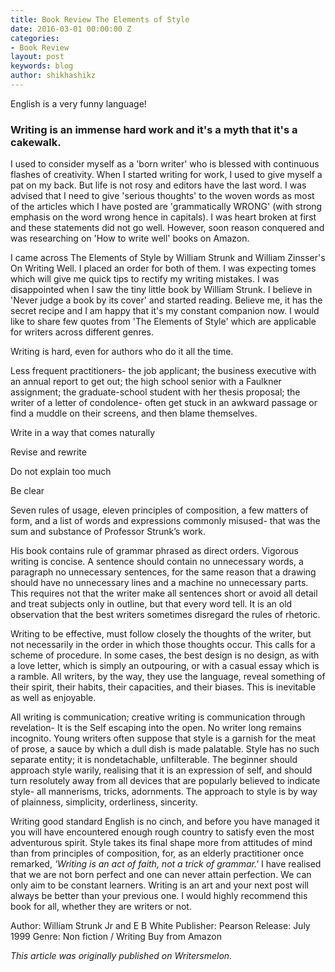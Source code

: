 ```yaml
---
title: Book Review The Elements of Style
date: 2016-03-01 00:00:00 Z
categories:
- Book Review
layout: post
keywords: blog
author: shikhashikz
---
```


English is a very funny language!

### Writing is an immense hard work and it's a myth that it's a cakewalk. ### 

I used to consider myself as a 'born writer' who is blessed with continuous flashes of creativity. When I started writing for work, I used to give myself a pat on my back. But life is not rosy and editors have the last word. I was advised that I need to give 'serious thoughts' to the woven words as most of the articles which I have posted are 'grammatically WRONG' (with strong emphasis on the word wrong hence in capitals). I was heart broken at first and these statements did not go well. However, soon reason conquered and was researching on 'How to write well' books on Amazon. 

I came across The Elements of Style by William Strunk and William Zinsser's On Writing Well. I placed an order for both of them. I was expecting tomes which will give me quick tips to rectify my writing mistakes. I was disappointed when I saw the tiny little book by William Strunk. I believe in 'Never judge a book by its cover' and started reading. Believe me, it has the secret recipe and I am happy that it's my constant companion now. I would like to share few quotes from 'The Elements of Style' which are applicable for writers across different genres. 

Writing is hard, even for authors who do it all the time. 

Less frequent practitioners- the job applicant; the business executive with an annual report to get out; the high school senior with a Faulkner assignment; the graduate-school student with her thesis proposal; the writer of a letter of condolence- often get stuck in an awkward passage or find a muddle on their screens, and then blame themselves. 

Write in a way that comes naturally 

Revise and rewrite 

Do not explain too much 

Be clear 

Seven rules of usage, eleven principles of composition, a few matters of form, and a list of words and expressions commonly misused- that was the sum and substance of Professor Strunk’s work. 

His book contains rule of grammar phrased as direct orders. Vigorous writing is concise. A sentence should contain no unnecessary words, a paragraph no unnecessary sentences, for the same reason that a drawing should have no unnecessary lines and a machine no unnecessary parts. This requires not that the writer make all sentences short or avoid all detail and treat subjects only in outline, but that every word tell. It is an old observation that the best writers sometimes disregard the rules of rhetoric. 

Writing to be effective, must follow closely the thoughts of the writer, but not necessarily in the order in which those thoughts occur. This calls for a scheme of procedure. In some cases, the best design is no design, as with a love letter, which is simply an outpouring, or with a casual essay which is a ramble. All writers, by the way, they use the language, reveal something of their spirit, their habits, their capacities, and their biases. This is inevitable as well as enjoyable. 

All writing is communication; creative writing is communication through revelation- It is the Self escaping into the open. No writer long remains incognito. Young writers often suppose that style is a garnish for the meat of prose, a sauce by which a dull dish is made palatable. Style has no such separate entity; it is nondetachable, unfilterable. The beginner should approach style warily, realising that it is an expression of self, and should turn resolutely away from all devices that are popularly believed to indicate style- all mannerisms, tricks, adornments. The approach to style is by way of plainness, simplicity, orderliness, sincerity. 

Writing good standard English is no cinch, and before you have managed it you will have encountered enough rough country to satisfy even the most adventurous spirit. Style takes its final shape more from attitudes of mind than from principles of composition, for, as an elderly practitioner once remarked, *'Writing is an act of faith, not a trick of grammar.'* I have realised that we are not born perfect and one can never attain perfection. We can only aim to be constant learners. Writing is an art and your next post will always be better than your previous one. I would highly recommend this book for all, whether they are writers or not. 

Author: William Strunk Jr and E B White Publisher: Pearson Release: July 1999 Genre: Non fiction / Writing Buy from Amazon

*This article was originally published on Writersmelon.*
